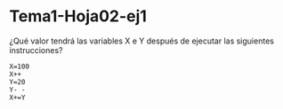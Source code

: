 # Tema1-Hoja02-ej1

¿Qué valor tendrá las variables X e Y después de ejecutar las siguientes instrucciones?
```
X=100
X++
Y=20
Y- -
X+=Y
```
